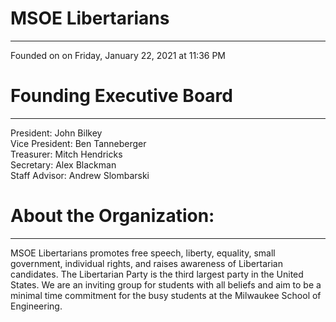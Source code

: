 <h1>MSOE Libertarians</h1>
<hr>
Founded on on Friday, January 22, 2021 at 11:36 PM


<h1>Founding Executive Board</h1>
<hr>
President: John Bilkey
<br>Vice President: Ben Tanneberger
<br>Treasurer: Mitch Hendricks
<br>Secretary: Alex Blackman
<br>Staff Advisor: Andrew Slombarski

<h1>About the Organization:</h1>
<hr>
MSOE Libertarians promotes free speech, liberty, equality, small government, individual rights, and raises awareness of Libertarian candidates. The Libertarian Party is the third largest party in the United States. We are an inviting group for students with all beliefs and aim to be a minimal time commitment for the busy students at the Milwaukee School of Engineering. 

